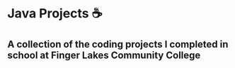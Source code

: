 # Java Projects ☕
## A collection of the coding projects I completed in school at Finger Lakes Community College
